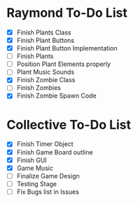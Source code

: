 # Raymond To-Do List
- [x] Finish Plants Class
- [x] Finish Plant Buttons
- [x] Finish Plant Button Implementation
- [ ] Finish Plants
- [ ] Position Plant Elements properly
- [ ] Plant Music Sounds
- [x] Finish Zombie Class
- [ ] Finish Zombies
- [x] Finish Zombie Spawn Code

# Collective To-Do List
- [x] Finish Timer Object
- [x] Finish Game Board outline
- [x] Finish GUI
- [x] Game Music
- [ ] Finalize Game Design 
- [ ] Testing Stage
- [ ] Fix Bugs list in Issues

